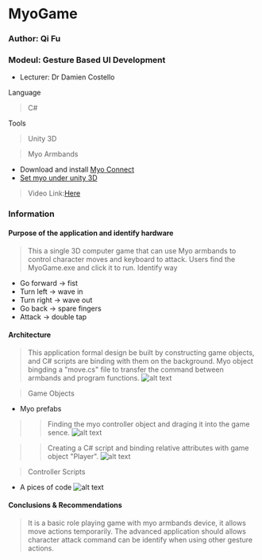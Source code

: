 # MyoGame
### Author: Qi Fu
### Modeul: Gesture Based UI Development
* Lecturer: Dr Damien Costello

Language
> C#

Tools
> Unity 3D

> Myo Armbands
* Download and install [Myo Connect](https://www.myo.com/start)
* [Set myo under unity 3D](http://developerblog.myo.com/setting-myo-package-unity/)

> Video Link:[Here](https://youtu.be/VdlDPEeNpeQ)
### Information
#### Purpose of the application and identify hardware
> This a single 3D computer game that can use Myo armbands to control character moves and keyboard to attack.
> Users find the MyoGame.exe and click it to run.
> Identify way
* Go forward -> fist
* Turn left -> wave in
* Turn right -> wave out
* Go back -> spare fingers
* Attack -> double tap


#### Architecture
> This application formal design be built by constructing game objects, and C# scripts are binding with them on the background.
> Myo object bingding a "move.cs" file to transfer the command between armbands and program functions.
![alt text](https://user-images.githubusercontent.com/24989456/38522828-aea292be-3c41-11e8-8860-a96810d5e0e7.png)

> Game Objects
* Myo prefabs
>> Finding the myo controller object and draging it into the game sence.
![alt text](https://user-images.githubusercontent.com/24989456/39153714-d31c3a2a-4743-11e8-951c-6d457d38c777.png)

>> Creating a C# script and binding relative attributes with game object "Player".
![alt text](https://user-images.githubusercontent.com/24989456/39153742-f05b8d8e-4743-11e8-914d-c9f9e5868a0d.png)

> Controller Scripts
* A pices of code 
![alt text](https://user-images.githubusercontent.com/24989456/38523360-242a387e-3c43-11e8-8cda-cd8088f519a3.png)


#### Conclusions & Recommendations
> It is a basic role playing game with myo armbands device, it allows move actions temporarily. The advanced application should allows character attack command can be identify when using other gesture actions.  
